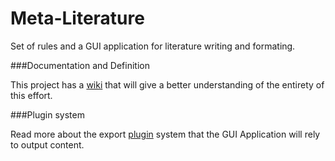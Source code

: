 # Meta-Literature
Set of rules and a GUI application for literature writing and formating.

###Documentation and Definition

This project has a [wiki](https://github.com/gcarreno/meta-literature/wiki) that will give a better understanding of the entirety of this effort.

###Plugin system

Read more about the export [plugin](plugins) system that the GUI Application will rely to output content.
